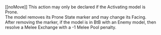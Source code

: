 [[noMove]]
This action may only be declared if the Activating model is Prone.  
The model removes its Prone State marker and may change its Facing.  
After removing the marker, if the model is in BtB with an Enemy model, then resolve a Melee Exchange with a -1 Melee Pool penalty.